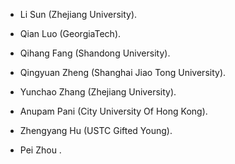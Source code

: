 
- Li Sun (Zhejiang University).

- Qian Luo (GeorgiaTech).

- Qihang Fang (Shandong University).

- Qingyuan Zheng (Shanghai Jiao Tong University).

- Yunchao Zhang (Zhejiang University).

- Anupam Pani (City University Of Hong Kong).

- Zhengyang Hu (USTC Gifted Young).

- Pei Zhou .
